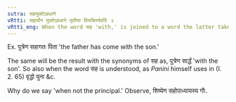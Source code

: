 ```yaml
---
sutra: सहयुक्तेऽप्रधाने
vRtti: सहार्थेन युक्तेऽप्रधाने तृतीया विभक्तिर्भवति ॥
vRtti_eng: When the word सह 'with,' is joined to a word the latter takes the third case, when the sense is that the word in the third case is not the principal but the accompaniment of the principal thing.
---
```

Ex. पुत्रेण सहागतः पिता 'the father has come with the son.'

The same will be the result with the synonyms of सह as, पुत्रेण सार्द्धं 'with the son'. So also when the word सह is understood, as _Panini_ himself uses in (I. 2. 65) वृद्धो युना &c.

Why do we say 'when not the principal.' Observe, शिष्येण सहोपाध्यायस्य गौः.
